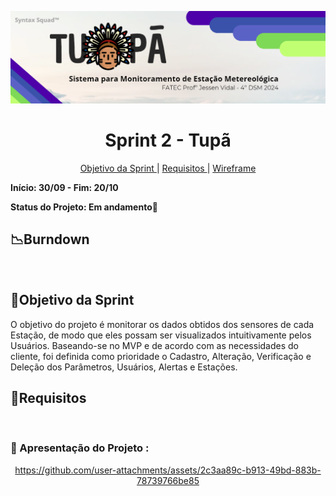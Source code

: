  ![tupanbanner](/documents/img/Banner.PNG)

<h1 align="center"> Sprint 2 - Tupã </h1>
<p align="center">
  <a href="#objetivo">Objetivo da Sprint </a> |
  <a href="#objetivo">Requisitos </a> |
  <a href="#objetivo">Wireframe </a>
</p>

**Início: 30/09  - Fim: 20/10**

**Status do Projeto: Em andamento🚧**
<br>

## 📉Burndown





</br>

<span id="objetivo">
  
## 📌Objetivo da Sprint
O objetivo do projeto é monitorar os dados obtidos dos sensores de cada Estação, de modo que eles possam ser visualizados intuitivamente pelos Usuários. Baseando-se no MVP e de acordo com as necessidades do cliente, foi definida como prioridade o Cadastro, Alteração, Verificação e Deleção dos Parâmetros, Usuários, Alertas e Estações.

 ## 📜Requisitos
 


 
<br>

### 🎥 Apresentação do Projeto :
<div align="center">

https://github.com/user-attachments/assets/2c3aa89c-b913-49bd-883b-78739766be85

</div>
